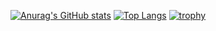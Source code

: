 [![Anurag's GitHub stats](https://github-readme-stats.vercel.app/api?username=jk99k)](https://github.com/anuraghazra/github-readme-stats)
[![Top Langs](https://github-readme-stats.vercel.app/api/top-langs/?username=jk99k
)](https://github.com/anuraghazra/github-readme-stats)
[![trophy](https://github-profile-trophy.vercel.app/?username=jk99k)](https://github.com/ryo-ma/github-profile-trophy)